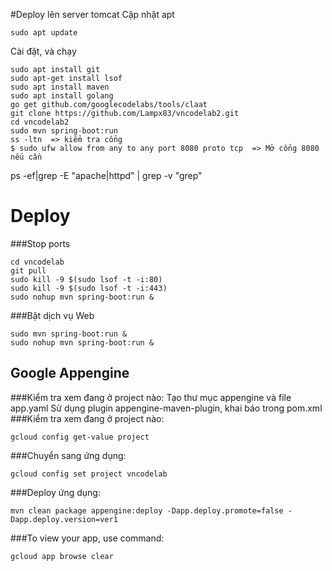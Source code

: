 #Deploy lên server tomcat
Cập nhật apt
```
sudo apt update
```
Cài đặt, và chạy
```
sudo apt install git
sudo apt-get install lsof
sudo apt install maven
sudo apt install golang
go get github.com/googlecodelabs/tools/claat
git clone https://github.com/Lampx83/vncodelab2.git
cd vncodelab2
sudo mvn spring-boot:run
ss -ltn  => kiểm tra cổng
$ sudo ufw allow from any to any port 8080 proto tcp  => Mở cổng 8080 nếu cần
```
ps -ef|grep -E "apache|httpd" | grep -v "grep"

# Deploy

###Stop ports
``` 
cd vncodelab
git pull
sudo kill -9 $(sudo lsof -t -i:80)
sudo kill -9 $(sudo lsof -t -i:443)
sudo nohup mvn spring-boot:run &
```
###Bật dịch vụ Web
```
sudo mvn spring-boot:run &
sudo nohup mvn spring-boot:run &
```
## Google Appengine
###Kiểm tra xem đang ở project nào:
Tạo thư mục appengine và file app.yaml
Sử dụng plugin appengine-maven-plugin, khai báo trong pom.xml
###Kiểm tra xem đang ở project nào:
```
gcloud config get-value project
```
###Chuyển sang ứng dụng:
```
gcloud config set project vncodelab
```
###Deploy ứng dụng:
```
mvn clean package appengine:deploy -Dapp.deploy.promote=false -Dapp.deploy.version=ver1
```
###To view your app, use command:
```
gcloud app browse clear
```